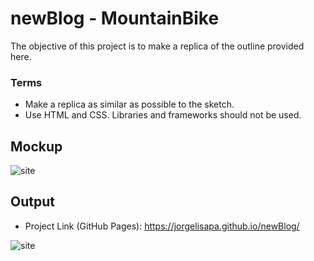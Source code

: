 # newBlog - MountainBike

The objective of this project is to make a replica of the outline provided here.

### Terms

* Make a replica as similar as possible to the sketch.
* Use HTML and CSS. Libraries and frameworks should not be used.

## Mockup
![site](mockup/mockup.jpg)

## Output

* Project Link (GitHub Pages): https://jorgelisapa.github.io/newBlog/

![site](mockup/output.jpg)